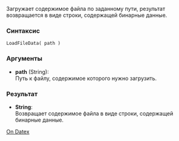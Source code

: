 Загружает содержимое файла по заданному пути, результат возвращается в виде строки, содержащей бинарные данные.

### Синтаксис
`LoadFileData( path )`

### Аргументы
- **path** (String):  
    Путь к файлу, содержимое которого нужно загрузить.

### Результат
- **String**:  
    Возвращает содержимое файла в виде строки, содержащей бинарные данные.

[On Datex](http://docs.datex.ru/article.htm?id=5620276892448878660)